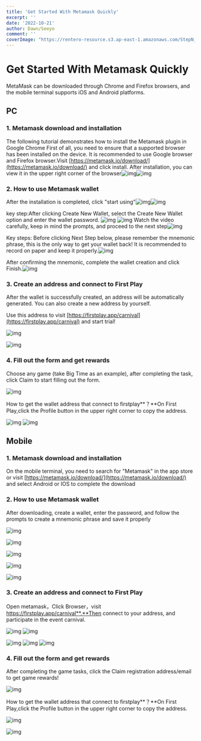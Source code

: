 ```yaml
---
title: 'Get Started With Metamask Quickly'
excerpt: ''
date: '2022-10-21'
author: Dawn/Seeyo
comment: ''
coverImage: "https://rentero-resource.s3.ap-east-1.amazonaws.com/StepN_1920x240.jpg"
---
```


# Get Started With Metamask Quickly

MetaMask can be downloaded through Chrome and Firefox browsers, and the mobile terminal supports iOS and Android platforms.

## PC

### 1. Metamask download and installation

The following tutorial demonstrates how to install the Metamask plugin in Google Chrome
First of all, you need to ensure that a supported browser has been installed on the device. It is recommended to use Google browser and Firefox browser.Visit [https://metamask.io/download/](https://metamask.io/download/) and click install. After installation, you can view it in the upper right corner of the browser![img](https://lh3.googleusercontent.com/LVsvNJ9gtoJtv6ugnvNf9zstvf1QOfi54xMTGeDwgRKjkePsvFzYGLfFEZBaEepzArXABq5wZAx80xcioKveLgxJJ6IVyZrowoXu0QqToyfZed3j223Nc2k1rJxpoA_u5X9JDpjtCXiY3VGifagbTIynBAKbDuMq4K5wudU_1ju9BCGM2WcMx4sY-cI8KQ)![img](https://lh4.googleusercontent.com/E15qWQ0xTX9Ktu9L1JKiJayRexbusL4SAGOL4PzrxYcMaFu76234ARhihMMpvcoQE1nRYFqIXPjZXYoGY6m-joE5xo3DUEC-NE8RcyALuJj2yCuh6kmZ7aHeMapwQ-jB4HfnN9yX6nB_9i32go1EsmdEVspVg5qoe3aJNR2eNvFyCjdSbKgFsm969JwlXw)

### 2. How to use Metamask wallet

After the installation is completed, click "start using"![img](https://lh5.googleusercontent.com/xGcgxUfhgIkXojSi_YuEvwGE_rML3q0qHjwJb8qqDWegNkZ_vuV8Z3UmBpXedWD3rjVdFZ036FFLlaFb9muxJZMJrVbTQFzvcrXH5q23ZvXRz934jwhOo0O4eFvQaRyG_jZN5MuyzPrcEkPokvI_OXIAFYShNLuquNNkgXLqssVMHdKtC7M18WNHhuC05A)![img](https://lh5.googleusercontent.com/3LedXgaipz0PUdCkCVgaT2Z28Q86qjL-jVLaba8ISo1s6YD0UdRLrkhC0ZL8ChtbSDkyT-yW1RICIbOHszLtQ43qt13lM9JFIJBpWFMDgN21eb22iY3_iZoDFhzWSQszty_sf84BYXvQCuIu7R5QN6UUmh7UQdJpWExTt92AFjG7qWy2Kyh3TXbVVgWjDg)

key step:After clicking Create New Wallet, select the Create New Wallet option and enter the wallet password.
![img](https://lh3.googleusercontent.com/ZUzRH3lXwEtyZj9MMbt8lKX7yXlY9SIn0sv5_QZiGge4ltBga03kRhTPmJ2eRmk1j9ilCnXe4I3OHLViDZ3ItNjnI3YMBiW4hdCuGGLVT6ZlSZqCQz1YV3OtGzKkZ_yU3fRMA2HZj_Dj-xIJ0IjEDzr95IXFCg3-UJB2xiZgHaZdFTRIoybQ4c0o3QCgHA)
![img](https://lh3.googleusercontent.com/89ZUxFxaeKS84uRz6RFy-sjXY8B6b7dOCI9nu7zfTEXrFArVc3Svf3djJcfFzcrwDlLFLY7PuFXv4E8LaXmM0G9fGXnSsQATf6gPqRamNIMQLPRlWIcztCMLLrh7c8KCi-kHKJilma_OWa4puFQ_9fsjO6l-QU2v2QYYVfVOZ9KVJxd_heLnrhB2_lmn7Q)
Watch the video carefully, keep in mind the prompts, and proceed to the next step![img](https://lh3.googleusercontent.com/rnMGNSAWf22GByKbAeeJhxyfSkw0Ocq9gyTYng0C4UNQqXDKLBE1JXg9njpyn-JkRfvIWJX5CSD1T2yZP4_JO54Cgl6NPwmfxRR8y1LPLx6zwxbguNSA26qY-7mBg57nTlCk8gCBD9JLc3ezdVlvQjLZ2JKcxGTRYyZWc2RUW5qiQdiFZuL6ieKBKSnj_A)

Key steps: Before clicking Next Step below, please remember the mnemonic phrase, this is the only way to get your wallet back! It is recommended to record on paper and keep it properly.![img](https://lh5.googleusercontent.com/p8SA7RHB6ge7UJbAGUoFYlyUF3ZAwDYdjXh_ekoS0JJZufVrbvPzqmVwXgSRckOWSn4dogb2ZP10ZCwjlqqAW14WTevN19Qiu66NKV2PWZmplsLiFC61htc2sFd6QBm0BWJCR87tG0CzpPcKBWmEVH7suOqqwtWgNllowsq587K3-G7Cv25uA7KoFHYZog)          

After confirming the mnemonic, complete the wallet creation and click Finish.![img](https://lh4.googleusercontent.com/8XnVw0estG2dFnYjm6Hbs9ip-kB3puIzB_vBuf4Ap_osWwKL1eQZ6PQ4vvXfRyTHVOBiruU94-8VYH0x2q6CsfJEriKA0ZwzrXiNpU40GwGFqj5qsrxg0KyGOjBAJWGu3nsrTjOMo7TvH8JdgsiA5ibkaDRmia75fPqnlgnppem09KwuyMfZ6BbGhkIr_g)

### 3. Create an address and connect to First Play

After the wallet is successfully created, an address will be automatically generated. You can also create a new address by yourself.

Use this address to visit [https://firstplay.app/carnival](https://firstplay.app/carnival) and start trial!

![img](https://lh6.googleusercontent.com/XaAqpJk-qDwI5xmLJIpmWIUb5CzloYvWNOniTKmzaR2lSq9tmOyK_wRxCcbUAB-kgseApbQac2faFwaJT1zn33R3wU2ZGrx08PwCJ1NFxchOsSXRryZyg6E6-_ggmJPF9UGbPhDshbCezKos5jw9Bb30bNE98yHcQQ7aY-SKW1lvF1Q6ya1xGpNmTf3MgQ)

![img](https://lh5.googleusercontent.com/pGvmW9kVC9OV9DyYIxfVXdPr66DlRZDjoUyLl9BfBdA30Uw7HJx8OiyGVpomX8WOMVQdJYMxj5D4SrC_ikkSm-jWGjX42t1hbmz6uYH2sZMQ9UO-6JJ8m-1uUifxQJq5jSxGokRfgcrREz8PfW3kEzjtDsFbpoKQwNA_s3nfgwEBo4DFeRJybXvz2BDj7g)

### 4. Fill out the form and get rewards

Choose any game (take Big Time as an example), after completing the task, click Claim to start filling out the form.

![img](https://lh3.googleusercontent.com/42F-qhsfp0o0EL8IWw4Ak_rFtwecbCo3fob4vurlRfY0OKRhCELHucViJyYahjINFor1q35sxgJvnDHNahQrakYxoUgrIzUGC75e-2N4N0lhOUU-Jom6ojMjEiV1Ssl0ag1DZrW3Kg2ikIyyLU9dzUmu104k9Z_4EVexTPJp9wwWknmTZr422timZ7v7uA)

How to get the wallet address that connect to firstplay**？**On First Play,click the Profile button in the upper right corner to copy the address.

![img](https://lh6.googleusercontent.com/wETICMQPfxvkoOmZrGJnMC5w5QJp6fh7F7HmOJDS0WSMWJ2XR06Ty6zWveANduFmxZR_2u60-K_v6qoU01K_iZ_0Nhfatw4PBrCoNq303O35bUAneBDwgNkWXBgSgd2PRDxKQB--n_tyGnh8t_a-GAnOQpksWIBnBQt8SpMFptoTSkg-QIEvVfOPfT_CbQ)
![img](https://lh3.googleusercontent.com/Qxp0iWAs3e0fCqx68fHhcqMhebGn2ElkjQpfWNqrZNGW3a79A0BNMQ2cHRiN5VlPathVtWBkZs5y0cg5WFqH3zjp4LbOqXq4WFUCD3QjB4U9B_V6kqf3-0ti_bsSfNoDXdmLCpY5s77z0RQ_N8_CwlVHcBMjBw2bOdIUYI2spzkqoHJZdMf815PTUhMDKQ)

## Mobile

### 1. Metamask download and installation

On the mobile terminal, you need to search for "Metamask" in the app store or visit [https://metamask.io/download/](https://metamask.io/download/) and select Android or IOS to complete the download

### 2. How to use Metamask wallet

After downloading, create a wallet, enter the password, and follow the prompts to create a mnemonic phrase and save it properly

![img](https://lh5.googleusercontent.com/hKpVXluu1tmGXnSEOlfMExSlYfx5QENKL8yWWaMSQMY_3i-Mr29oESaFMWx4BS-c2q1nLwn-IGX5QsyyHH7QSYbfgHohdWXGffzPt2fAZpoiZqUHrYMmsppkjIaLP8kGayf3lznNcxdGWcqHaAgBnROM9uZ9gyimeAe7tOAHmVdjNlxem8vtRllQ-FQIJA)

![img](https://lh6.googleusercontent.com/goUO6r2fSybk_j-YUmKPnfivQJ5aThSKTfYjr17LFgMJSs3zx7sICFouQHhWPA1I_S9t0W01kZTqY1DmjBpONtKCiRD-Okm21qyB0jz_JjstSijc7tY0CQG1B_rSSG0jEAiSz0G58aGMwbHhwH7ngMh-9ztjY4tNrWHIu1eCIql87ZDMC9gqH7DzL7gJdQ)

![img](https://lh5.googleusercontent.com/SY7D_Wc8nMX2iQp5v_UFLg7rTGrMcZN_IBFGEwAPN7vnyBI8w0HWc6ZhwyIPyickYbP6zo0GEUPmUcNy_wUqCV8pXj7C4KMckvAD2oztrOFKOaB8xgAemYRvGcp-r9oyqSj3HqkkiqpvrCldw_mPBfUiAVktLr390scVwOUd4jIkvw99DG-yxsJTkhtKYA)

![img](https://lh4.googleusercontent.com/ZvCC54IC4zCJtmZBvqpH-meGnQmvewISFUILBgsvwEvT8kSRcvwbMdCYVSTd0tgsrPKXeS_DR_wdbuZFRF1Nd9lb-tmjb4nhaMJp_JWYgCY6njgOUiJh-79JzefrG684CUrCqg7X-DCBOQuAxB0k8UcZJrq0OG5SpbBMkednXXFB_kC3itT4T1A8GQivDg)

![img](https://lh3.googleusercontent.com/v6PEnOQAQfi_ALsFDqEP2uWu49IJSajTabfn4AYetvoIr1oLRJEGeJGFIybmnOsHLR63UWPVq_pQB7dhrrpVz-4v8dioKBKcSOzcNOyYhdN1QPMnMGHhc4HpgfbdfjY94KYxefGNc91uWjGN1Fwpov7zClQqnFzEhYzKTfuNwAtstOF17txVs5z9G4qxSQ)

### 3. Create an address and connect to First Play

Open metamask，Click Browser，visit https://firstplay.app/carnival**.**Then connect to your address, and participate in the event carnival.

![img](https://lh3.googleusercontent.com/xeSFpjDN8iQRmzjJmDr5d-tOrruGJMsyJApMUu1T9aknjAyctsmgap7pu58RmCjtdGVYoQP3QFzX0IpDzP-k8AO5qS-F3iB4siuIN4RqpnevJYWUKNhEbOr1ldr4K6QmaLtmgkLGdcS9rvzv4C-F6F7AQRdfkEH7Lw_AxPEIoazZkrBxnwcRXe_LiB1O5g)
![img](https://lh3.googleusercontent.com/GpFUBYvwaAJU6OMSjMqwNzSnL8kMq9qMoIcg-3B5GVabNxw8jIaXTln90yUg4MgDpeOWAO2LXofnYRiZ36MudzzFf06IJdux26z8-IaIuW08jO3w9N1MK5SzMqlfW7clVfOLcXvIWQiVvHg1ZV5zGVGpEFgoAH4R8ED82c1MpVWFu3pivOHNADIzd3MPgw)

![img](https://lh4.googleusercontent.com/kH9V23Og216g4uyjneDsw_YjNXymn2EQNYCAqPji9Ici3SK_CW7p5J6f6hxygk6A1Ta0fwyk3PDI1ay13pwB1nvXbGNVIYDJFJB6K2603L2vnOfhhcD83UwLIscK9bEWIzhK0chHcHziq2dQtZu9_1XM0NKXS_r8KPwjl_frAzmtorQmWvnVBW7SxD2Bug)
![img](https://lh5.googleusercontent.com/yF4IwFiKA_AiD2u_kuNwOjHrPYHDZ0l7BrgclDnKX_WeAhd0BZxxbaXaemC0B_Hj7AmBHWblS_60W-JlUWpE7663YJYJb3oQvny7XGrqwG1oOCDa4R3HOXxPE4WQP6Gcb9dclBWuleGgYZrFhRMGiV6nJiIfyx4a0jRc9XZFmxe2hhjrnh5HLypGDZdezA)
![img](https://lh6.googleusercontent.com/Rm-YgP3uD7LxKTzfRPyqmUmhQ2Be19LPPrVTChx8K9NuzZBxwSK4qtfOUzVXFLAmJb1CA8-JmuQhPcByiq4plWfoEh3z4bATt57UqXFH9wBem61CCdM3ozpcseDV2_D9sQ4xLVjZQwI74KwILVc7DC9NpUDb3My4aPuhM0N2bgprkDjRAIEzhivTienprw)

### 4. Fill out the form and get rewards

After completing the game tasks, click the Claim registration address/email to get game rewards!

![img](https://lh5.googleusercontent.com/lUyVD8WGw4WFVbHK7E_g_qzcBwCqh6bIsNIqrksw5H-JTGgeHFWKeTJTR5Q3D5GGK6S4v_LNY1AG0BoJmkeKdP1TmLpceSL_NV6FDKlSNQ_qNzCsx5pogFJdGSjPPA65qrAse-lYXVftY0sOYWGiKCLEN3Aiu7VvfJApW7vnjc0xcm-UuD9gtIfDUmzOGA)

How to get the wallet address that connect to firstplay**？**On First Play,click the Profile button in the upper right corner to copy the address.

![img](https://lh4.googleusercontent.com/3dkV4kexkp4M47u__Z-C72JlXDnH8QzXEp7ck3V5-0U9nxsYD0X2mUt4kQxL04l4P3-c6b768rUibdi_8l5XSThL_5hlwwdb429t1OUZhaq3F5gYmfekbC_EIdFcNVysT4iMIbESnxBxIOYiHsBauY8I80YRMH6VOGRwK9ywFzBtDTf9m9FugN6yRUZJbA)

![img](https://lh3.googleusercontent.com/k-HiZZ2bnqVS3yugbv8dlE3e1d-e876eKWLw5w6vK5yjuDdJD9LWnq8S1T7nluBlQaLWHP2J2BNrd2AO9Kop0twmvu7gb_s7PpmFXeKtxFiBIhh80AgOmBXhq_URCroaHBRE6Bc9LbguTOC7zGQnru_7EtualMQISBB4M9T9zxxjYWrBAjChgYEnjFWPDA)

